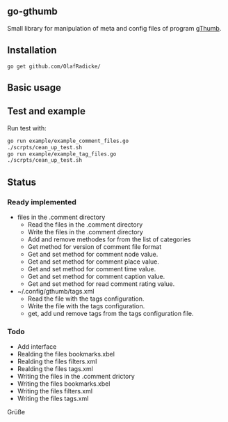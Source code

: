 go-gthumb
---------

Small library for manipulation of meta and config files of program
[gThumb](https://wiki.gnome.org/Apps/Gthumb).

## Installation

```
go get github.com/OlafRadicke/
```

## Basic usage



## Test and example

Run test with:

```bash
go run example/example_comment_files.go
./scrpts/cean_up_test.sh
go run example/example_tag_files.go
./scrpts/cean_up_test.sh
```

## Status

### Ready implemented

- files in the .comment directory
  - Read the files in the .comment directory
  - Write the files in the .comment directory
  - Add and remove methodes for from the list of categories
  - Get method for version of comment file format
  - Get and set method for comment node value.
  - Get and set method for comment place value.
  - Get and set method for comment time value.
  - Get and set method for comment caption value.
  - Get and set method for read comment rating value.
- ~/.config/gthumb/tags.xml
  - Read the file with the tags configuration.
  - Write the file with the tags configuration.
  - get, add und remove tags from the tags configuration file.

### Todo

- Add interface
- Realding the files bookmarks.xbel
- Realding the files filters.xml
- Realding the files tags.xml
- Writing the files in the .comment drictory
- Writing the files bookmarks.xbel
- Writing the files filters.xml
- Writing the files tags.xml

Grüße